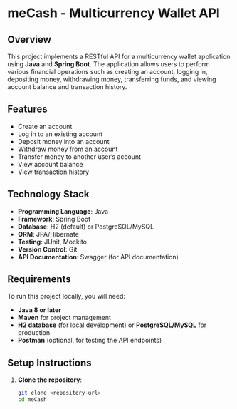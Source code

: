 # meCash - Multicurrency Wallet API

## Overview

This project implements a RESTful API for a multicurrency wallet application using **Java** and **Spring Boot**. The application allows users to perform various financial operations such as creating an account, logging in, depositing money, withdrawing money, transferring funds, and viewing account balance and transaction history.

## Features

- Create an account
- Log in to an existing account
- Deposit money into an account
- Withdraw money from an account
- Transfer money to another user’s account
- View account balance
- View transaction history

## Technology Stack

- **Programming Language**: Java
- **Framework**: Spring Boot
- **Database**: H2 (default) or PostgreSQL/MySQL
- **ORM**: JPA/Hibernate
- **Testing**: JUnit, Mockito
- **Version Control**: Git
- **API Documentation**: Swagger (for API documentation)

## Requirements

To run this project locally, you will need:

- **Java 8 or later**
- **Maven** for project management
- **H2 database** (for local development) or **PostgreSQL/MySQL** for production
- **Postman** (optional, for testing the API endpoints)

## Setup Instructions

1. **Clone the repository**:
   ```bash
   git clone <repository-url>
   cd meCash

